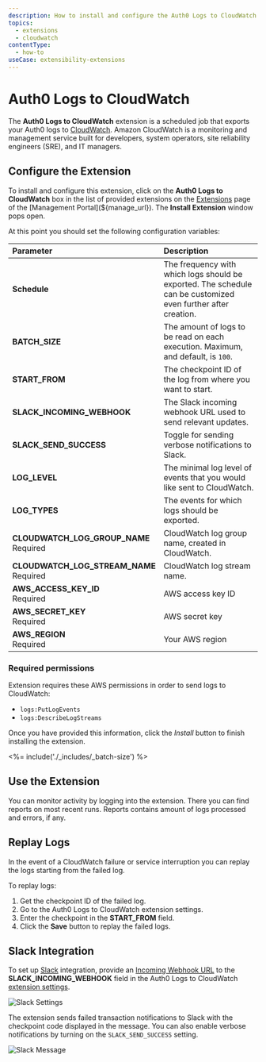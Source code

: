 ```yaml
---
description: How to install and configure the Auth0 Logs to CloudWatch extension.
topics:
  - extensions
  - cloudwatch
contentType:
  - how-to
useCase: extensibility-extensions
---
```


# Auth0 Logs to CloudWatch

The **Auth0 Logs to CloudWatch** extension is a scheduled job that exports your Auth0 logs to [CloudWatch](https://aws.amazon.com/cloudwatch/). Amazon CloudWatch is a monitoring and management service built for developers, system operators, site reliability engineers (SRE), and IT managers.

## Configure the Extension

To install and configure this extension, click on the **Auth0 Logs to CloudWatch** box in the list of provided extensions on the [Extensions](${manage_url}/#/extensions) page of the [Management Portal](${manage_url}). The **Install Extension** window pops open.

At this point you should set the following configuration variables:

| Parameter        | Description |
|:-----------------|:------------|
| **Schedule** | The frequency with which logs should be exported. The schedule can be customized even further after creation. |
| **BATCH_SIZE** | The amount of logs to be read on each execution. Maximum, and default, is `100`. |
| **START_FROM** | The checkpoint ID of the log from where you want to start. |
| **SLACK_INCOMING_WEBHOOK** | The Slack incoming webhook URL used to send relevant updates. |
| **SLACK_SEND_SUCCESS** | Toggle for sending verbose notifications to Slack. |
| **LOG_LEVEL** | The minimal log level of events that you would like sent to CloudWatch. |
| **LOG_TYPES** | The events for which logs should be exported. |
| **CLOUDWATCH_LOG_GROUP_NAME** <br/><span class="label label-danger">Required</span> | CloudWatch log group name, created in CloudWatch. |
| **CLOUDWATCH_LOG_STREAM_NAME** <br/><span class="label label-danger">Required</span> | CloudWatch log stream name. |
| **AWS_ACCESS_KEY_ID** <br/><span class="label label-danger">Required</span> | AWS access key ID |
| **AWS_SECRET_KEY** <br/><span class="label label-danger">Required</span> | AWS secret key |
| **AWS_REGION** <br/><span class="label label-danger">Required</span> | Your AWS region |

### Required permissions

Extension requires these AWS permissions in order to send logs to CloudWatch:
- `logs:PutLogEvents`
- `logs:DescribeLogStreams`

Once you have provided this information, click the _Install_ button to finish installing the extension.

<%= include('./_includes/_batch-size') %>

## Use the Extension

You can monitor activity by logging into the extension. There you can find reports on most recent runs. Reports contains amount of logs processed and errors, if any.

## Replay Logs

In the event of a CloudWatch failure or service interruption you can replay the logs starting from the failed log.

To replay logs:

1. Get the checkpoint ID of the failed log.
2. Go to the Auth0 Logs to CloudWatch extension settings.
3. Enter the checkpoint in the **START_FROM** field.
4. Click the **Save** button to replay the failed logs.

## Slack Integration

To set up [Slack](https://slack.com/) integration, provide an [Incoming Webhook URL](https://api.slack.com/incoming-webhooks) to the **SLACK_INCOMING_WEBHOOK** field in the Auth0 Logs to CloudWatch [extension settings](${manage_url}/#/extensions).

![Slack Settings](/media/articles/extensions/logstash/slack-settings.png)

The extension sends failed transaction notifications to Slack with the checkpoint code displayed in the message. You can also enable verbose notifications by turning on the `SLACK_SEND_SUCCESS` setting.

![Slack Message](/media/articles/extensions/logstash/slack-message.png)
